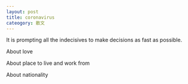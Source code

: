 ```yaml
---
layout: post
title: coronavirus
cateogory: 散文
---
```


It is prompting all the indecisives to make decisions as fast as possible.

About love

About place to live and work from

About nationality
